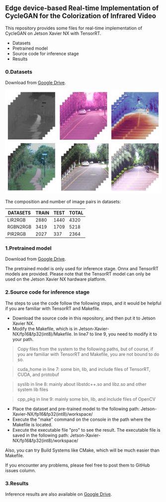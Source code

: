 ## Edge device-based Real-time Implementation of CycleGAN for the Colorization of Infrared Video

This repository provides some files for real-time implementation of CycleGAN on Jetson Xavier NX with TensorRT.

* Datasets
* Pretrained model
* Source code for inference stage
* Results


### 0.Datasets

Download from [Google Drive](https://drive.google.com/file/d/1GN-mLgHciyRknhO1Awllno4dimGJ8K43/view?usp=sharing).

![Datasets-img](images/Datasets.jpg)

The composition and number of image pairs in datasets:

|DATASETS|TRAIN|TEST|TOTAL|
|--------|-----|----|-----|
|LIR2RGB  | 2880 | 1440 | 4320|
|RGBN2RGB | 3419 | 1709 | 5218|
|PIR2RGB  | 2027 | 337  | 2364|



### 1.Pretrained model

Download from [Google Drive](https://drive.google.com/file/d/12aKrFH1kMfHVoLTCFdDxpgDuGhypADwm/view?usp=sharing).

The pretrained model is only used for inference stage. Onnx and TensorRT models are provided. Please note that the TensorRT model can only be used on the Jetson Xavier NX hardware platform.

### 2.Source code for inference stage

The steps to use the code follow the following steps, and it would be helpful if you are familiar with TensorRT and Makefile.

* Download the source code in this repository, and then put it to Jetson Xavier NX.
* Modify the Makefile, which is in Jetson-Xavier-NX/fp16&fp32(int8)/Makefile. In line7 to line 9, you need to modify it to your path.
>Copy files from the system to the following paths, but of course, if you are familiar with TensorRT and Makefile, you are not bound to do so.

>cuda_home in line 7: some bin, lib, and include files of TensorRT, CUDA, and protobuf

>syslib in line 8: mainly about libstdc++.so and libz.so and other system lib files

>cpp_pkg in line 9: mainly some bin, lib, and include files of OpenCV
* Place the dataset and pre-trained model to the following path: Jetson-Xavier-NX/fp16&fp32(int8)/workspace/
* Execute the "make" command on the console in the path where the Makefile is located.
* Execute the executable file "pro" to see the result. The executable file is saved in the following path: Jetson-Xavier-NX/fp16&fp32(int8)/workspace/

Also, you can try Build Systems like CMake, which will be much easier than Makefile.

If you encounter any problems, please feel free to post them to GitHub issues column.

### 3.Results

Inference results are also available on [Google Drive](https://drive.google.com/file/d/1-18u5aw2AD4kjFe6Qt-2I1CtIsM_orTV/view?usp=sharing).

